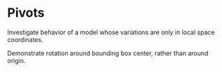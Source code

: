 # Pivots
Investigate behavior of a model whose variations are only in local space coordinates.

Demonstrate rotation around bounding box center, rather than around origin.
